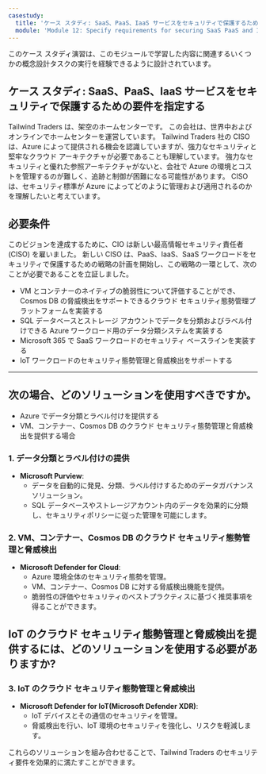 ```yaml
---
casestudy:
  title: 'ケース スタディ: SaaS、PaaS、IaaS サービスをセキュリティで保護するための要件を指定する'
  module: 'Module 12: Specify requirements for securing SaaS PaaS and IaaS services'
---
```


このケース スタディ演習は、このモジュールで学習した内容に関連するいくつかの概念設計タスクの実行を経験できるように設計されています。

## ケース スタディ: SaaS、PaaS、IaaS サービスをセキュリティで保護するための要件を指定する

Tailwind Traders は、架空のホームセンターです。 この会社は、世界中およびオンラインでホームセンターを運営しています。 Tailwind Traders 社の CISO は、Azure によって提供される機会を認識していますが、強力なセキュリティと堅牢なクラウド アーキテクチャが必要であることも理解しています。 強力なセキュリティと優れた参照アーキテクチャがないと、会社で Azure の環境とコストを管理するのが難しく、追跡と制御が困難になる可能性があります。 CISO は、セキュリティ標準が Azure によってどのように管理および適用されるのかを理解したいと考えています。

## 必要条件

このビジョンを達成するために、CIO は新しい最高情報セキュリティ責任者 (CISO) を雇いました。 新しい CISO は、PaaS、IaaS、SaaS ワークロードをセキュリティで保護するための戦略の計画を開始し、この戦略の一環として、次のことが必要であることを立証しました。

-   VM とコンテナーのネイティブの脆弱性について評価することができ、Cosmos DB の脅威検出をサポートできるクラウド セキュリティ態勢管理プラットフォームを実装する
-   SQL データベースとストレージ アカウントでデータを分類およびラベル付けできる Azure ワークロード用のデータ分類システムを実装する
-   Microsoft 365 で SaaS ワークロードのセキュリティ ベースラインを実装する
-   IoT ワークロードのセキュリティ態勢管理と脅威検出をサポートする

---

## 次の場合、どのソリューションを使用すべきですか。
   - Azure でデータ分類とラベル付けを提供する
   - VM、コンテナー、Cosmos DB のクラウド セキュリティ態勢管理と脅威検出を提供する場合
  
### 1. データ分類とラベル付けの提供  
- **Microsoft Purview**:   
  - データを自動的に発見、分類、ラベル付けするためのデータガバナンスソリューション。  
  - SQL データベースやストレージアカウント内のデータを効果的に分類し、セキュリティポリシーに従った管理を可能にします。  
  
### 2. VM、コンテナー、Cosmos DB のクラウド セキュリティ態勢管理と脅威検出  
- **Microsoft Defender for Cloud**:   
  - Azure 環境全体のセキュリティ態勢を管理。  
  - VM、コンテナー、Cosmos DB に対する脅威検出機能を提供。  
  - 脆弱性の評価やセキュリティのベストプラクティスに基づく推奨事項を得ることができます。  

## IoT のクラウド セキュリティ態勢管理と脅威検出を提供するには、どのソリューションを使用する必要がありますか?

### 3. IoT のクラウド セキュリティ態勢管理と脅威検出  
- **Microsoft Defender for IoT(Microsoft Defender XDR)**:   
  - IoT デバイスとその通信のセキュリティを管理。  
  - 脅威検出を行い、IoT 環境のセキュリティを強化し、リスクを軽減します。  
  
これらのソリューションを組み合わせることで、Tailwind Traders のセキュリティ要件を効果的に満たすことができます。  

